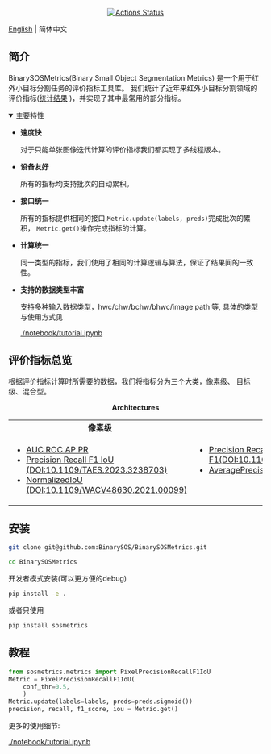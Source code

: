 <p align="center">
<!-- <a href="https://badge.fury.io/py/yapf"><img alt="PyPI Version" src="https://badge.fury.io/py/yapf.svg"></a> -->
<a href="https://github.com/google/yapf/actions/workflows/pre-commit.yml"><img alt="Actions Status" src="https://github.com/google/yapf/actions/workflows/pre-commit.yml/badge.svg"></a>

</p>

[English](README.md) | 简体中文

## 简介

BinarySOSMetrics(Binary Small Object Segmentation Metrics) 是一个用于红外小目标分割任务的评价指标工具库。
我们统计了近年来红外小目标分割领域的评价指标([统计结果](https://github.com/BinarySOS/StatisticsOnEvaluationMetrics)
)，并实现了其中最常用的部分指标。

<details open>
<summary>主要特性</summary>

- **速度快**

    对于只能单张图像迭代计算的评价指标我们都实现了多线程版本。

- **设备友好**

    所有的指标均支持批次的自动累积。

- **接口统一**

    所有的指标提供相同的接口,`Metric.update(labels, preds)`完成批次的累积， `Metric.get()`操作完成指标的计算。

- **计算统一**

    同一类型的指标，我们使用了相同的计算逻辑与算法，保证了结果间的一致性。

- **支持的数据类型丰富**

    支持多种输入数据类型，hwc/chw/bchw/bhwc/image path 等, 具体的类型与使用方式见<div> <a href="./notebook/tutorials.ipynb">./notebook/tutorial.ipynb</a></div>



</details>

## 评价指标总览
根据评价指标计算时所需要的数据，我们将指标分为三个大类，像素级、 目标级、混合型。
<div align="center">
  <b>Architectures</b>
</div>
<table align="center">
  <tbody>
    <tr align="center" valign="bottom">
      <td>
        <b>像素级</b>
      </td>
      <td>
        <b>目标级</b>
      </td>
      <td>
        <b>混合型</b>
      </td>
    </tr>
    <tr valign="top">
      <td>
        <ul>
            <li><a href="sosmetrics/metrics/pixel_auc_roc_ap_pr.py">AUC ROC AP PR</a></li>
            <li><a href="sosmetrics/metrics/pixel_pre_rec_f1_iou.py">Precision Recall F1 IoU (DOI:10.1109/TAES.2023.3238703)</a></li>
            <li><a href="sosmetrics/metrics/pixel_normalized_iou.py">NormalizedIoU (DOI:10.1109/WACV48630.2021.00099)</a></li>
      </ul>
      </td>
      <td>
        <ul>
          <li><a href="sosmetrics/metrics/target_pre_rec_f1.py">Precision Recall F1(DOI:10.1109/TAES.2022.3159308)</a></li>
                    <li><a href="sosmetrics/metrics/target_ap.py">AveragePrecision</a></li>
        </ul>
      </td>
      <td>
        <ul>
          <li><a href="sosmetrics/metrics/hybrid_pd_fa.py">Pd_Fa (DOI:10.1109/TIP.2022.3199107)</a></li>
            <li><a href="sosmetrics/metrics/hybrid_roc_pd_fa.py">ROC Pd_Fa</a></li>
            <li><a href="sosmetrics/metrics/hybrid_normalized_iou.py">Target Normalized IoU (Ours)</a></li>
        </ul>
      </td>
    </tr>
</td>
    </tr>
  </tbody>
</table>

## 安装
```bash
git clone git@github.com:BinarySOS/BinarySOSMetrics.git
```
```bash
cd BinarySOSMetrics
```
开发者模式安装(可以更方便的debug)
```bash
pip install -e .
```
或者只使用
```bash
pip install sosmetrics
```


## 教程
```python
from sosmetrics.metrics import PixelPrecisionRecallF1IoU
Metric = PixelPrecisionRecallF1IoU(
    conf_thr=0.5,
    )
Metric.update(labels=labels, preds=preds.sigmoid())
precision, recall, f1_score, iou = Metric.get()
```
更多的使用细节: <div><a href="./notebook/tutorials.ipynb">./notebook/tutorial.ipynb</a></div>
